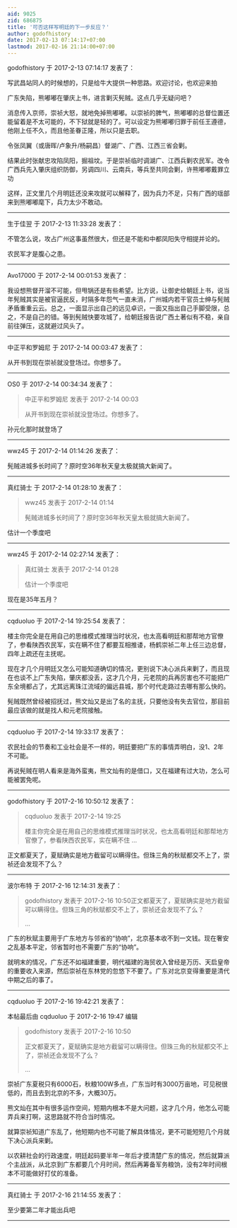 ```yaml
---
aid: 9025
zid: 686875
title: '可否这样写明廷的下一步反应？'
author: godofhistory
date: 2017-02-13 07:14:17+07:00
lastmod: 2017-02-16 21:14:00+07:00
---
```


godofhistory 于 2017-2-13 07:14:17 发表了：

写武昌站同人的时候想的，只是给牛大提供一种思路。欢迎讨论，也欢迎来拍

广东失陷，熊嘟嘟在肇庆上书，进言剿灭髡贼。这点几乎无疑问吧？

消息传入京师，崇祯大怒，就地免掉熊嘟嘟。以崇祯的脾气，熊嘟嘟的总督位置还能留着是不太可能的，不下狱就是轻的了。可以设定为熊嘟嘟归罪于前任王遵德，他刚上任不久，而且他圣眷正隆，所以只是去职。

令张凤翼（或唐晖/卢象升/杨嗣昌）督湖广、广西、江西三省会剿。

结果此时张献忠攻陷凤阳，掘祖坟。于是崇祯临时调湖广、江西兵剿农民军。改令广西兵先入肇庆组织防御，另调四川、云南兵，等兵至共同会剿，许熊嘟嘟戴罪立功

这样，正文里几个月明廷还没来攻就可以解释了，因为兵力不足，只有广西的瑶部来到熊嘟嘟麾下，兵力太少不敢动。

---------

生于佳翌 于 2017-2-13 11:33:28 发表了：

不管怎么说，攻占广州这事虽然很大，但还是不能和中都凤阳失守相提并论的。

农民军才是腹心之患。

---------

Avo17000 于 2017-2-14 00:01:53 发表了：

我设想熊督开溜不可能，但甩锅还是有些希望。比方说，让御史给朝廷上书，说当年髡贼其实是被官逼民反，时隔多年怨气一直未消，广州城内若干官员士绅与髡贼矛盾重重云云。总之，一面显示出自己的远见卓识，一面又指出自己手脚受限，总之，不是自己的错。等到髡贼快要攻城了，给朝廷报告说广西土著似有不稳，亲自前往弹压，这就避过风头了。

---------

中正平和罗姆尼 于 2017-2-14 00:03:47 发表了：

从开书到现在崇祯就没登场过。你想多了。

---------

OS0 于 2017-2-14 00:34:34 发表了：

> 中正平和罗姆尼 发表于 2017-2-14 00:03
> 
> 从开书到现在崇祯就没登场过。你想多了。



孙元化那时就登场了

---------

wwz45 于 2017-2-14 01:14:26 发表了：

髡贼进城多长时间了？原时空36年秋天皇太极就搞大新闻了。

---------

真红骑士 于 2017-2-14 01:28:10 发表了：

> wwz45 发表于 2017-2-14 01:14
> 
> 髡贼进城多长时间了？原时空36年秋天皇太极就搞大新闻了。



估计一个季度吧

---------

wwz45 于 2017-2-14 02:27:14 发表了：

> 真红骑士 发表于 2017-2-14 01:28
> 
> 估计一个季度吧



现在是35年五月？

---------

cqduoluo 于 2017-2-14 19:25:54 发表了：

楼主你完全是在用自己的思维模式推理当时状况，也太高看明廷和那帮地方官僚了，参看陕西农民军，实在瞒不住了都要互相推诿，杨鹤崇祯二年上任三边总督，四年上疏还在主抚呢。

现在才几个月明廷又怎么可能知道确切的情况，更别说下决心派兵来剿了，而且现在也谈不上广东失陷，肇庆都没丢，这才几个月，元老院的兵再厉害也不可能把广东全境都占了，尤其远离珠江流域的偏远县城，那个时代走路过去哪有那么快的。

髡贼既然曾经被招抚过，熊文灿又是出了名的主抚，只要他没有失去官位，那目前最应该做的就是找人和元老院接触。

---------

cqduoluo 于 2017-2-14 19:33:17 发表了：

农民社会的节奏和工业社会是不一样的，明廷要把广东的事情弄明白，没1、2年不可能。

再说髡贼在明人看来是海外蛮夷，熊文灿有的是借口，又在福建有过大功，怎么可能被罢免呢。

---------

godofhistory 于 2017-2-16 10:50:12 发表了：

> cqduoluo 发表于 2017-2-14 19:25
> 
> 楼主你完全是在用自己的思维模式推理当时状况，也太高看明廷和那帮地方官僚了，参看陕西农民军，实在瞒不住 ...



正文都夏天了，夏赋确实是地方截留可以瞒得住。但珠三角的秋赋都交不上了，崇祯还会发现不了么？

---------

波尔布特 于 2017-2-16 12:14:31 发表了：

> godofhistory 发表于 2017-2-16 10:50正文都夏天了，夏赋确实是地方截留可以瞒得住。但珠三角的秋赋都交不上了，崇祯还会发现不了么？
> 
> ...



广东的秋赋主要用于广东地方与邻省的“协响”，北京基本收不到一文钱。现在奢安之乱基本平定，邻省暂时也不需要广东的“协响”。

就明末的情况，广东还不如福建重要，明代福建的海贸收入曾经是万历、天启皇帝的重要收入来源，然后崇祯在东林党的忽悠下不要了。广东对北京变得重要是清代中期之后的事了。

---------

cqduoluo 于 2017-2-16 19:42:21 发表了：

本帖最后由 cqduoluo 于 2017-2-16 19:47 编辑 


> 
> godofhistory 发表于 2017-2-16 10:50
> 
> 正文都夏天了，夏赋确实是地方截留可以瞒得住。但珠三角的秋赋都交不上了，崇祯还会发现不了么？
> 
> ...



崇祯广东夏税只有6000石，秋粮100W多点，广东当时有3000万亩地，可见税很低的，而且去到北京的不多，大概30万。

熊文灿在其中有很多运作空间，短期内根本不是大问题，这才几个月，他怎么可能弄兵来打啊，这思路就不符合当时情况。

就算崇祯知道广东乱了，他短期内也不可能了解具体情况，更不可能短短几个月就下决心派兵来剿。

以农耕社会的行政速度，明廷起码要半年一年后才摸清楚广东的情况，然后就算派个主战派，从北京到广东都要几个月时间，然后再筹备军务粮饷，没有2年时间根本不可能做好打仗的准备。

---------

真红骑士 于 2017-2-16 21:14:55 发表了：

至少要第二年才能出兵吧

---------

